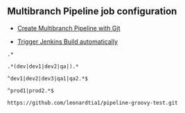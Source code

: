 
## Multibranch Pipeline job configuration
* [Create Multibranch Pipeline with Git](https://www.youtube.com/watch?v=tuxO7ZXplRE&t=1s)

* [Trigger Jenkins Build automatically](https://www.youtube.com/watch?v=CmwTPxdx24Y)
```
.* 

.*(dev|dev1|dev2|qa|).*

^dev1|dev2|dev3|qa1|qa2.*$

^prod1|prod2.*$

https://github.com/leonardtia1/pipeline-groovy-test.git
```